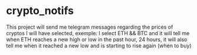 # crypto_notifs

This project will send me telegram messages regarding the prices of cryptos I will have selected, exemple:
I select ETH && BTC
and it will tell me when ETH reaches a new high or low in the past hour, 24 hours, it will also tell me when it reached a new low and is starting to rise again (when to buy)
